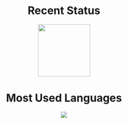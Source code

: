 <h1 align='center'>Recent Status</h1>
<div align="center"> <img height="137px" src="https://github-readme-stats.vercel.app/api?username=ethsha&hide_title=true&hide_border=true&show_icons=trueline_height=21&text_color=000&icon_color=000&bg_color=0,ea6161,ffc64d,fffc4d,52fa5a&theme=graywhite" /> </div>
<h1 align='center'>Most Used Languages</h1>
<div align="center"> <img src="https://github-readme-stats.vercel.app/api/top-langs/?username=Phage-Official&hide_title=true&hide_border=true&layout=compact&langs_count=6&text_color=000&icon_color=fff&bg_color=0,52fa5a,4dfcff,c64dff&theme=graywhite" /> </div>
